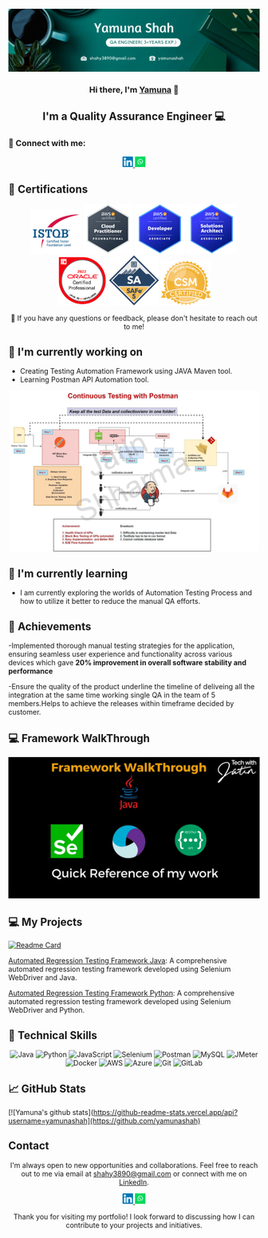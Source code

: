 <p align="center">
  <a href="https://www.linkedin.com/in/yamunashah/" target="_blank" rel="noreferrer">
    <img src="https://raw.githubusercontent.com/yamunashah/yamunashah.github.io/main/images/banner.png" alt="My banner">
  </a>
</p>

<h3 align="center">Hi there, I'm <a href="https://www.linkedin.com/in/yamunashah/" target="_blank" rel="noreferrer">Yamuna</a> 👋</h3>

<h2 align="center">I'm a Quality Assurance Engineer 💻</h2>

### 🤝 Connect with me:

<p align="center">
  <a href="https://www.linkedin.com/in/yamunashah/">
    <img src="https://raw.githubusercontent.com/yamunashah/yamunashah.github.io/main/images/linkedin.svg" alt="Yamuna Shah | LinkedIn" width="21px"/>
  </a>
  <a href="https://wa.link/vhak1x">
    <img src="https://raw.githubusercontent.com/yamunashah/yamunashah.github.io/main/images/whatsapp.png" alt="Yamuna | Whatsapp" width="21px"/>
  </a>
</p>
  
## 🥇 Certifications
<p align="center">
  <img src="https://raw.githubusercontent.com/yamunashah/yamunashah.github.io/main/images/ISTQB.png" alt="Yamuna | ISTQB" width="100 px"/>
  <img src="https://raw.githubusercontent.com/yamunashah/yamunashah.github.io/main/images/aws-cp.png" alt="Yamuna | AWS-CP" width="100 px"/>
  <img src="https://raw.githubusercontent.com/yamunashah/yamunashah.github.io/main/images/aws-dev.png" alt="Yamuna | AWS-DEV" width="100 px"/>
  <img src="https://raw.githubusercontent.com/yamunashah/yamunashah.github.io/main/images/aws-sa.png" alt="Yamuna | AWS-SA" width="100 px"/>
   <img src="https://raw.githubusercontent.com/yamunashah/yamunashah.github.io/main/images/ocpjp.png" alt="Yamuna | AWS-SA" width="100 px"/>
    <img src="https://raw.githubusercontent.com/yamunashah/yamunashah.github.io/main/images/safe.png" alt="Yamuna | AWS-SA" width="100 px"/>
     <img src="https://raw.githubusercontent.com/yamunashah/yamunashah.github.io/main/images/csm.webp" alt="Yamuna | AWS-SA" width="100 px"/>
</p>

<p align="center">💬 If you have any questions or feedback, please don't hesitate to reach out to me!</p>

## 🔭 I'm currently working on

- Creating Testing Automation Framework using JAVA Maven tool.
- Learning Postman API Automation tool.
<p align="center">    
<img src="https://raw.githubusercontent.com/yamunashah/yamunashah.github.io/main/images/postmanproject.jpg" alt="Yamuna | Whatsapp" width="500px"/> </p>

## 🌱 I'm currently learning

- I am currently exploring the worlds of Automation Testing Process and how to utilize it better to reduce the manual QA efforts.


## 🥇 Achievements

-Implemented thorough manual testing strategies for the application, ensuring
seamless user experience and functionality across various devices which gave
<b>20% improvement in overall software stability and performance</b>

-Ensure the quality of the product underline the timeline of deliveing all the integration at the same time working single QA in the team of 5 members.Helps to achieve the releases within timeframe decided by customer. </b>



## 💻 Framework WalkThrough
[![Test Automation Framework Video](https://raw.githubusercontent.com/yamunashah/yamunashah.github.io/main/images/thumbnail.jpg)](https://youtu.be/BCaqX6XCKhw)

## 💻 My Projects 

[![Readme Card](https://github-readme-stats.vercel.app/api/pin/?username=yamunashah&repo=AutomationFramework)](https://github.com/yamuna/AutomationFramework)

[Automated Regression Testing Framework Java](https://github.com/yamunashah/): A comprehensive automated regression testing framework developed using Selenium WebDriver and Java.

[Automated Regression Testing Framework Python](https://github.com/yamunashah/): A comprehensive automated regression testing framework developed using Selenium WebDriver and Python.


## 💼 Technical Skills

<p align="center">
  <img src="https://img.shields.io/badge/Java-007396?style=for-the-badge&logo=java&logoColor=white" alt="Java">
  <img src="https://img.shields.io/badge/Python-3776AB?style=for-the-badge&logo=python&logoColor=white" alt="Python">
  <img src="https://img.shields.io/badge/JavaScript-F7DF1E?style=for-the-badge&logo=javascript&logoColor=black" alt="JavaScript">
  <img src="https://img.shields.io/badge/Selenium-43B02A?style=for-the-badge&logo=selenium&logoColor=white" alt="Selenium">
  <img src="https://img.shields.io/badge/Postman-FF6C37?style=for-the-badge&logo=postman&logoColor=white" alt="Postman">
  <img src="https://img.shields.io/badge/MySQL-4479A1?style=for-the-badge&logo=mysql&logoColor=white" alt="MySQL">
  <img src="https://img.shields.io/badge/JMeter-D22128?style=for-the-badge&logo=apache%20jmeter&logoColor=white" alt="JMeter">
  <img src="https://img.shields.io/badge/Docker-2496ED?style=for-the-badge&logo=docker&logoColor=white" alt="Docker">
  <img src="https://img.shields.io/badge/AWS-232F3E?style=for-the-badge&logo=amazon-aws&logoColor=white" alt="AWS">
  <img src="https://img.shields.io/badge/Azure-0089D6?style=for-the-badge&logo=microsoft-azure&logoColor=white" alt="Azure">
  <img src="https://img.shields.io/badge/Git-F05032?style=for-the-badge&logo=git&logoColor=white" alt="Git">
  <img src="https://img.shields.io/badge/GitLab-FCA121?style=for-the-badge&logo=gitlab&logoColor=white" alt="GitLab">
</p>

## 📈 GitHub Stats 

[![Yamuna's github stats](https://github-readme-stats.vercel.app/api?username=yamunashah](https://github.com/yamunashah)


## Contact

<p align="center">I'm always open to new opportunities and collaborations. Feel free to reach out to me via email at <a href="mailto:shahy3890@gmail.com">shahy3890@gmail.com</a> or connect with me on <a href="https://www.linkedin.com/in/yamunashah">LinkedIn</a>.</p>

<p align="center">
  <a href="https://www.linkedin.com/in/yamunashah/">
    <img src="https://raw.githubusercontent.com/yamunashah/yamunashah.github.io/main/images/linkedin.svg" alt="Yamuna Shah | LinkedIn" width="21px"/>
  </a>
  <a href="https://wa.link/vhak1x">
    <img src="https://raw.githubusercontent.com/yamunashah/yamunashah.github.io/main/images/whatsapp.png" alt="Yamuna | Whatsapp" width="21px"/>
  </a>
</p>
  

<p align="center">Thank you for visiting my portfolio! I look forward to discussing how I can contribute to your projects and initiatives.</p>
